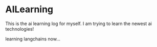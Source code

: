 # AILearning

This is the ai learning log for myself. I am trying to learn the newest ai technologies!


learning langchains now...
